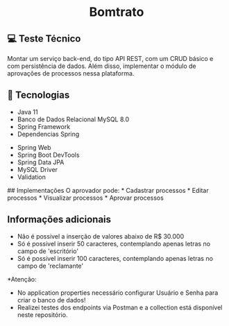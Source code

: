 <h1 align="center">
    <b>Bomtrato</b>
</h1>

</p>

## 💻 Teste Técnico
Montar um serviço back-end, do tipo API REST, com um CRUD básico e com persistência de dados. Além disso, implementar o módulo de aprovações de 
processos nessa plataforma.


## 🚀 Tecnologias

* Java 11
* Banco de Dados Relacional MySQL 8.0
* Spring Framework
* Dependencias Spring
- Spring Web
- Spring Boot DevTools 
- Spring Data JPA
- MySQL Driver
- Validation 

</p>
## Implementações
O aprovador pode:
* Cadastrar processos
* Editar processos
* Visualizar processos
* Aprovar processos

## Informações adicionais
* Não é possivel a inserção de valores abaixo de R$ 30.000
* Só é possivel inserir 50 caracteres, contemplando apenas letras no campo de 'escritório'
* Só é possivel inserir 100 caracteres, contemplando apenas letras no campo de 'reclamante'

*Atenção: 
- No application properties necessário configurar Usuário e Senha para criar o banco de dados!
- Realizei testes dos endpoints via Postman e a collection está disponível neste repositório.
